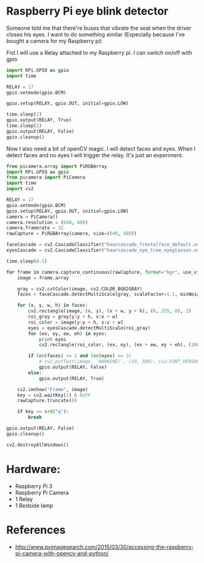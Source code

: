 Raspberry Pi eye blink detector
======

Someone told me that there're buses that vibrate the seat when the driver closes his eyes. I want to do something similar (Especially because I've bought a camera for my Raspberry pi)

Fist I will use a Relay attached to my Raspberry pi. I can switch on/off with gpio

```python
import RPi.GPIO as gpio
import time

RELAY = 17
gpio.setmode(gpio.BCM)

gpio.setup(RELAY, gpio.OUT, initial=gpio.LOW)

time.sleep(2)
gpio.output(RELAY, True)
time.sleep(2)
gpio.output(RELAY, False)
gpio.cleanup()
```

Now I also need a bit of openCV magic. I will detect faces and eyes. When I detect faces and no eyes I will trigger the relay. It's just an experiment.

```python
from picamera.array import PiRGBArray
import RPi.GPIO as gpio
from picamera import PiCamera
import time
import cv2

RELAY = 17
gpio.setmode(gpio.BCM)
gpio.setup(RELAY, gpio.OUT, initial=gpio.LOW)
camera = PiCamera()
camera.resolution = (640, 480)
camera.framerate = 32
rawCapture = PiRGBArray(camera, size=(640, 480))

faceCascade = cv2.CascadeClassifier("haarcascade_frontalface_default.xml")
eyesCascade = cv2.CascadeClassifier("haarcascade_eye_tree_eyeglasses.xml")

time.sleep(0.1)

for frame in camera.capture_continuous(rawCapture, format="bgr", use_video_port=True):
    image = frame.array

    gray = cv2.cvtColor(image, cv2.COLOR_BGR2GRAY)
    faces = faceCascade.detectMultiScale(gray, scaleFactor=1.1, minNeighbors=5, minSize=(50, 50))

    for (x, y, w, h) in faces:
        cv2.rectangle(image, (x, y), (x + w, y + h), (0, 255, 0), 2)
        roi_gray = gray[y:y + h, x:x + w]
        roi_color = image[y:y + h, x:x + w]
        eyes = eyesCascade.detectMultiScale(roi_gray)
        for (ex, ey, ew, eh) in eyes:
            print eyes
            cv2.rectangle(roi_color, (ex, ey), (ex + ew, ey + eh), (100, 255, 255), 2)

        if len(faces) >= 1 and len(eyes) >= 2:
            # cv2.putText(image, 'WARNING!', (10, 500), cv2.FONT_HERSHEY_SIMPLEX, 4, (255, 255, 255), 2)
            gpio.output(RELAY, False)
        else:
            gpio.output(RELAY, True)

    cv2.imshow("Frame", image)
    key = cv2.waitKey(1) & 0xFF
    rawCapture.truncate(0)

    if key == ord("q"):
        break

gpio.output(RELAY, False)
gpio.cleanup()

cv2.destroyAllWindows()
```

# Hardware:
* Raspberry Pi 3
* Raspberry Pi Camera
* 1 Relay
* 1 Bedside lamp

# References
* http://www.pyimagesearch.com/2015/03/30/accessing-the-raspberry-pi-camera-with-opencv-and-python/
